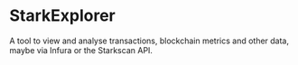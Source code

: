 # StarkExplorer

A tool to view and analyse transactions, blockchain metrics and other data, maybe via Infura or the Starkscan API.